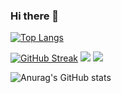 ### Hi there 👋

<!--
**harrykang0805/harrykang0805** is a ✨ _special_ ✨ repository because its `README.md` (this file) appears on your GitHub profile.

![header](https://capsule-render.vercel.app/api?type=Waving)

- 🔭 I’m currently working on ...
- 🌱 I’m currently learning ...
- 👯 I’m looking to collaborate on ...
- 🤔 I’m looking for help with ...
- 💬 Ask me about ...
- 📫 How to reach me: ...
- 😄 Pronouns: ...
- ⚡ Fun fact: ...
-->

 [![Top Langs](https://github-readme-stats.vercel.app/api/top-langs/?username=harrykang0805)](https://github.com/anuraghazra/github-readme-stats)</p>
 <a href="https://git.io/streak-stats"><img src="https://streak-stats.demolab.com?user=harrykang0805&theme=dark" alt="GitHub Streak" /></a>
 <a href="https://harrykang.tistory.com" target="_blank"><img src="https://img.shields.io/badge/TistoryBlog-black?style=plastic&logo=Tistory&logoColor=#000000"/></a>
 <a href="https://www.instagram.com/kang_harry_7/" target="_blank"><img src="https://img.shields.io/badge/Instagram-ff69b4?style=plastic&logo=Instagram&logoColor=white"/></a>


![Anurag's GitHub stats](https://github-readme-stats.vercel.app/api?username=harrykang0805&show_icons=true&theme=radical)
